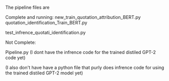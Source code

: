 The pipeline files are

Complete and running: new_train_quotation_attribution_BERT.py quotation_identification_Train_BERT.py

test_infrence_quotati_identification.py

Not Complete:

Pipeline.py (I dont have the infrence code for the trained distiled GPT-2 code yet)

(I also don't have have a python file that purly does infrence code for using the trained distiled GPT-2 model yet)
